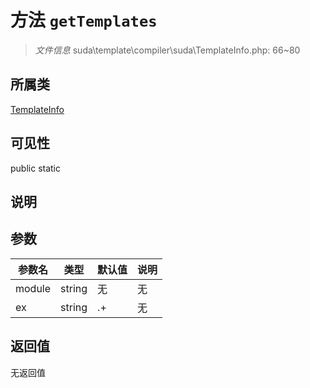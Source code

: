 # 方法 `getTemplates`

> *文件信息* suda\template\compiler\suda\TemplateInfo.php: 66~80

## 所属类 

[TemplateInfo](../TemplateInfo.md)

## 可见性

 public static

## 说明



## 参数


| 参数名 | 类型 | 默认值 | 说明 |
|--------|-----|-------|-------|
| module |  string | 无 | 无 |
| ex |  string | .+ | 无 |



## 返回值

无返回值
